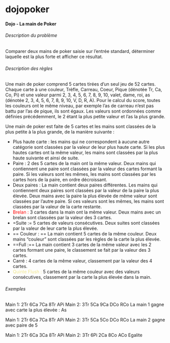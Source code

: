 # dojopoker
#### Dojo - La main de Poker

###### Description du problème

Comparer deux mains de poker saisie sur l’entrée standard, déterminer laquelle est la plus forte et afficher ce résultat.

###### Description des règles

Une main de poker comprend 5 cartes tirées d’un seul jeu de 52 cartes. Chaque carte à une couleur, Trèfle, Carreau, Coeur, Pique (dénotée Tr, Ca, Co, Pi) et une valeur parmi 2, 3, 4, 5, 6, 7, 8, 9, 10, valet, dame, roi, as (dénotée 2, 3, 4, 5, 6, 7, 8, 9, 10, V, D, R, A). Pour le calcul du score, toutes les couleurs ont le même niveau, par exemple l’as de carreau n’est pas battu par l’as de pique, ils sont égaux. Les valeurs sont ordonnées comme définies précédemment, le 2 étant la plus petite valeur et l’as la plus grande.

Une main de poker est faite de 5 cartes et les mains sont classées de la plus petite à la plus grande, de la manière suivante :

* Plus haute carte : les mains qui ne correspondent à aucune autre catégorie sont classées par la valeur de leur plus haute carte. Si les plus hautes cartes ont la même valeur, les mains sont classées par la plus haute suivante et ainsi de suite.
* Paire : 2 des 5 cartes de la main ont la même valeur. Deux mains qui contiennent une paire sont classées par la valeur des cartes formant la paire. Si les valeurs sont les mêmes, les mains sont classées par les cartes hors de la paire, en ordre décroissant.
* Deux paires : La main contient deux paires différentes. Les mains qui contiennent deux paires sont classées par la valeur de la paire la plus élevée. Deux mains avec la paire la plus élevée de même valeur sont classées par l’autre paire. Si ces valeurs sont les mêmes, les mains sont classées par la valeur de la carte restante.
* <font color="red"> Brelan : </font> 3 cartes dans la main ont la même valeur. Deux mains avec un brelan sont classées par la valeur des 3 cartes.
* =Suite := 5 cartes de valeurs consécutives. Deux suites sont classées par la valeur de leur carte la plus élevée.
* == Couleur : == La main contient 5 cartes de la même couleur. Deux mains “couleur” sont classées par les règles de la carte la plus élevée.
* ==Full :== La main contient  3 cartes de la même valeur avec les 2 cartes formant une paire, le classement se fait par la valeur des 3 cartes.
* Carré : 4 cartes de la même valeur, classement par la valeur des 4 cartes.
* <font color="F0E68C">Quinte Flush :</font>  5 cartes de la même couleur avec des valeurs consécutives, classement par la carte la plus élevée dans la main.

###### Exemples

Main 1:  2Tr 6Ca 7Ca 8Tr APi
Main 2:  3Tr 5Ca 9Ca DCo RCo
La main 1 gagne avec carte la plus élevée : As

Main 1:  2Tr 6Ca 7Ca 8Tr APi
Main 2:  3Tr 5Ca 5Co DCo RCo
La main 2 gagne avec paire de 5

Main 1:  2Tr 6Ca 3Ca 8Tr APi
Main 2:  3Tr 6Pi 2Ca 8Co ACo
Egalite
